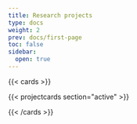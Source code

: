 ```yaml
---
title: Research projects
type: docs
weight: 2
prev: docs/first-page
toc: false
sidebar:
  open: true
---
```


{{< cards >}}

{{< projectcards section="active" >}}

{{< /cards >}}